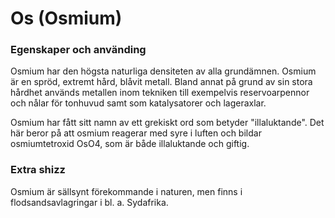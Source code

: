 # Os (Osmium)

### Egenskaper och använding
Osmium har den högsta naturliga densiteten av alla grundämnen. Osmium är en spröd, extremt hård, blåvit metall. Bland annat på grund av sin stora hårdhet används metallen inom tekniken till exempelvis reservoarpennor och nålar för tonhuvud samt som katalysatorer och lageraxlar.

Osmium har fått sitt namn av ett grekiskt ord som betyder "illaluktande". Det här beror på att osmium reagerar med syre i luften och bildar osmiumtetroxid OsO4, som är både illaluktande och giftig.

### Extra shizz

Osmium är sällsynt förekommande i naturen, men finns i flodsandsavlagringar i bl. a. Sydafrika.
